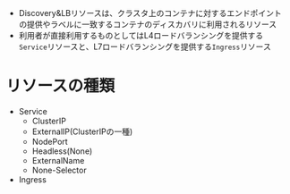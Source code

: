 * Discovery&LBリソースは、クラスタ上のコンテナに対するエンドポイントの提供やラベルに一致するコンテナのディスカバリに利用されるリソース
* 利用者が直接利用するものとしてはL4ロードバランシングを提供する`Service`リソースと、L7ロードバランシングを提供する`Ingress`リソース
# リソースの種類
* Service
   * ClusterIP
   * ExternalIP(ClusterIPの一種)
   * NodePort
   * Headless(None)
   * ExternalName
   * None-Selector
* Ingress
